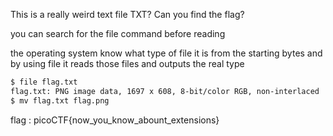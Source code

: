 This is a really weird text file TXT? Can you find the flag?

you can search for the file command before reading

the operating system know what type of file it is from the starting bytes and by using file it reads those files and outputs the real type

```bash
$ file flag.txt 
flag.txt: PNG image data, 1697 x 608, 8-bit/color RGB, non-interlaced
$ mv flag.txt flag.png
```
flag : picoCTF{now_you_know_abount_extensions}


